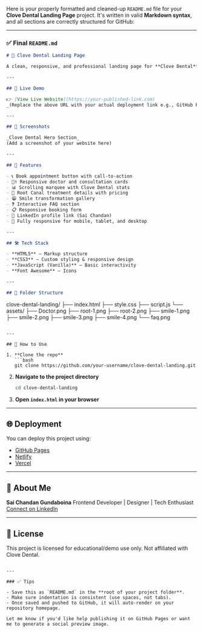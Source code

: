 Here is your properly formatted and cleaned-up `README.md` file for your **Clove Dental Landing Page** project. It's written in valid **Markdown syntax**, and all sections are correctly structured for GitHub:

---

### ✅ Final `README.md`

```markdown
# 🦷 Clove Dental Landing Page

A clean, responsive, and professional landing page for **Clove Dental**, showcasing root canal treatments, smile transformations, and online appointment booking features.

---

## 📌 Live Demo

👉 [View Live Website](https://your-published-link.com)  
_(Replace the above URL with your actual deployment link e.g., GitHub Pages, Netlify, or Vercel)_

---

## 📸 Screenshots

_Clove Dental Hero Section_  
(Add a screenshot of your website here)

---

## 🚀 Features

- 📞 Book appointment button with call-to-action  
- 🧑‍⚕️ Responsive doctor and consultation cards  
- 📊 Scrolling marquee with Clove Dental stats  
- 🦷 Root Canal treatment details with pricing  
- 😁 Smile transformation gallery  
- ❓ Interactive FAQ section  
- 📋 Responsive booking form  
- 🔗 LinkedIn profile link (Sai Chandan)  
- 📱 Fully responsive for mobile, tablet, and desktop  

---

## 🛠️ Tech Stack

- **HTML5** – Markup structure  
- **CSS3** – Custom styling & responsive design  
- **JavaScript (Vanilla)** – Basic interactivity  
- **Font Awesome** – Icons  

---

## 📂 Folder Structure

```

clove-dental-landing/
├── index.html
├── style.css
├── script.js
└── assets/
├── Doctor.png
├── root-1.png
├── root-2.png
├── smile-1.png
├── smile-2.png
├── smile-3.png
├── smile-4.png
└── faq.png

````

---

## 🧩 How to Use

1. **Clone the repo**
   ```bash
   git clone https://github.com/your-username/clove-dental-landing.git
````

2. **Navigate to the project directory**

   ```bash
   cd clove-dental-landing
   ```

3. **Open `index.html` in your browser**

---

## 🌐 Deployment

You can deploy this project using:

* [GitHub Pages](https://pages.github.com/)
* [Netlify](https://www.netlify.com/)
* [Vercel](https://vercel.com/)

---

## 👤 About Me

**Sai Chandan Gundaboina**
Frontend Developer | Designer | Tech Enthusiast
[Connect on LinkedIn](https://www.linkedin.com/in/saichandanyadav/)

---

## 📄 License

This project is licensed for educational/demo use only. Not affiliated with Clove Dental.

```

---

### ✅ Tips

- Save this as `README.md` in the **root of your project folder**.
- Make sure indentation is consistent (use spaces, not tabs).
- Once saved and pushed to GitHub, it will auto-render on your repository homepage.

Let me know if you'd like help publishing it on GitHub Pages or want me to generate a social preview image.
```
